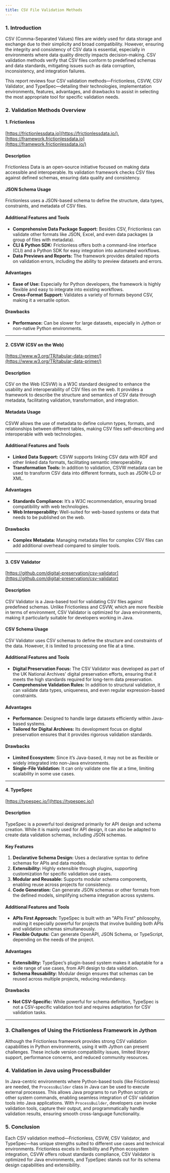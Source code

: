 ```yaml
---
title: CSV File Validation Methods
---
```



### 1. Introduction 

CSV (Comma-Separated Values) files are widely used for data storage and exchange due to their simplicity and broad compatibility. However, ensuring the integrity and consistency of CSV data is essential, especially in environments where data quality directly impacts decision-making. CSV validation methods verify that CSV files conform to predefined schemas and data standards, mitigating issues such as data corruption, inconsistency, and integration failures.

This report reviews four CSV validation methods—Frictionless, CSVW, CSV Validator, and TypeSpec—detailing their technologies, implementation environments, features, advantages, and drawbacks to assist in selecting the most appropriate tool for specific validation needs.

###  2. Validation Methods Overview 

#### 1. Frictionless  
[https://frictionlessdata.io](https://frictionlessdata.io/), 
[https://framework.frictionlessdata.io](https://framework.frictionlessdata.io/)  

#### Description  
Frictionless Data is an open-source initiative focused on making data accessible and interoperable. Its validation framework checks CSV files against defined schemas, ensuring data quality and consistency.

#### JSON Schema Usage  
Frictionless uses a JSON-based schema to define the structure, data types, constraints, and metadata of CSV files.

#### Additional Features and Tools  
- **Comprehensive Data Package Support:** Besides CSV, Frictionless can validate other formats like JSON, Excel, and even data packages (a group of files with metadata).  
- **CLI & Python SDK:** Frictionless offers both a command-line interface (CLI) and a Python SDK for easy integration into automated workflows.  
- **Data Previews and Reports:** The framework provides detailed reports on validation errors, including the ability to preview datasets and errors.

#### Advantages  
- **Ease of Use:** Especially for Python developers, the framework is highly flexible and easy to integrate into existing workflows.
- **Cross-Format Support:** Validates a variety of formats beyond CSV, making it a versatile option.

#### Drawbacks  
- **Performance:** Can be slower for large datasets, especially in Jython or non-native Python environments.

---

#### 2. CSVW (CSV on the Web)  
[https://www.w3.org/TR/tabular-data-primer/](https://www.w3.org/TR/tabular-data-primer/)  

#### Description  
CSV on the Web (CSVW) is a W3C standard designed to enhance the usability and interoperability of CSV files on the web. It provides a framework to describe the structure and semantics of CSV data through metadata, facilitating validation, transformation, and integration.

#### Metadata Usage  
CSVW allows the use of metadata to define column types, formats, and relationships between different tables, making CSV files self-describing and interoperable with web technologies.

#### Additional Features and Tools  
- **Linked Data Support:** CSVW supports linking CSV data with RDF and other linked data formats, facilitating semantic interoperability.
- **Transformation Tools:** In addition to validation, CSVW metadata can be used to transform CSV data into different formats, such as JSON-LD or XML.

#### Advantages  
- **Standards Compliance:** It’s a W3C recommendation, ensuring broad compatibility with web technologies.
- **Web Interoperability:** Well-suited for web-based systems or data that needs to be published on the web.

#### Drawbacks  
- **Complex Metadata:** Managing metadata files for complex CSV files can add additional overhead compared to simpler tools.

---

#### 3. CSV Validator  
[https://github.com/digital-preservation/csv-validator](https://github.com/digital-preservation/csv-validator)  

#### Description  
CSV Validator is a Java-based tool for validating CSV files against predefined schemas. Unlike Frictionless and CSVW, which are more flexible in terms of environment, CSV Validator is optimized for Java environments, making it particularly suitable for developers working in Java.

#### CSV Schema Usage  
CSV Validator uses CSV schemas to define the structure and constraints of the data. However, it is limited to processing one file at a time.

#### Additional Features and Tools  
- **Digital Preservation Focus:** The CSV Validator was developed as part of the UK National Archives' digital preservation efforts, ensuring that it meets the high standards required for long-term data preservation.
- **Comprehensive Validation Rules:** In addition to structural validation, it can validate data types, uniqueness, and even regular expression-based constraints.

#### Advantages  
- **Performance:** Designed to handle large datasets efficiently within Java-based systems.
- **Tailored for Digital Archives:** Its development focus on digital preservation ensures that it provides rigorous validation standards.

#### Drawbacks  
- **Limited Ecosystem:** Since it’s Java-based, it may not be as flexible or widely integrated into non-Java environments.
- **Single-File Validation:** It can only validate one file at a time, limiting scalability in some use cases.

---

#### 4. TypeSpec  
[https://typespec.io/](https://typespec.io/)  

#### Description  
TypeSpec is a powerful tool designed primarily for API design and schema creation. While it is mainly used for API design, it can also be adapted to create data validation schemas, including JSON schemas.

#### Key Features  
1. **Declarative Schema Design:** Uses a declarative syntax to define schemas for APIs and data models.  
2. **Extensibility:** Highly extensible through plugins, supporting customization for specific validation use cases.  
3. **Modular and Reusable:** Supports modular schema components, enabling reuse across projects for consistency.  
4. **Code Generation:** Can generate JSON schemas or other formats from the defined models, simplifying schema integration across systems.

#### Additional Features and Tools  
- **APIs First Approach:** TypeSpec is built with an "APIs First" philosophy, making it especially powerful for projects that involve building both APIs and validation schemas simultaneously.
- **Flexible Outputs:** Can generate OpenAPI, JSON Schema, or TypeScript, depending on the needs of the project.

#### Advantages  
- **Extensibility:** TypeSpec’s plugin-based system makes it adaptable for a wide range of use cases, from API design to data validation.
- **Schema Reusability:** Modular design ensures that schemas can be reused across multiple projects, reducing redundancy.

#### Drawbacks  
- **Not CSV-Specific:** While powerful for schema definition, TypeSpec is not a CSV-specific validation tool and requires adaptation for CSV validation tasks.

---

### 3. Challenges of Using the Frictionless Framework in Jython  

Although the Frictionless framework provides strong CSV validation capabilities in Python environments, using it with Jython can present challenges. These include version compatibility issues, limited library support, performance concerns, and reduced community resources.

### 4. Validation in Java using ProcessBuilder  

In Java-centric environments where Python-based tools (like Frictionless) are needed, the `ProcessBuilder` class in Java can be used to execute external processes. This allows Java programs to run Python scripts or other system commands, enabling seamless integration of CSV validation tools into Java applications. With `ProcessBuilder`, developers can invoke validation tools, capture their output, and programmatically handle validation results, ensuring smooth cross-language functionality.

### 5. Conclusion  

Each CSV validation method—Frictionless, CSVW, CSV Validator, and TypeSpec—has unique strengths suited to different use cases and technical environments. Frictionless excels in flexibility and Python ecosystem integration, CSVW offers robust standards compliance, CSV Validator is optimized for Java environments, and TypeSpec stands out for its schema design capabilities and extensibility.